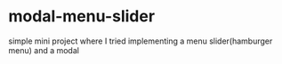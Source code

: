 # modal-menu-slider
simple mini project where I tried implementing a menu slider(hamburger menu) and a modal

